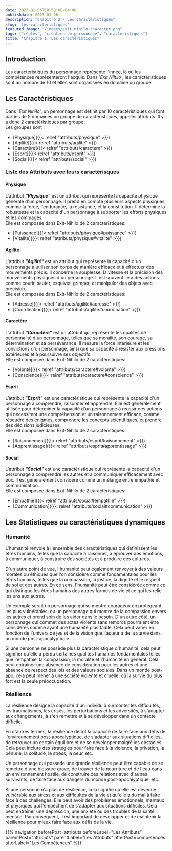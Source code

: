 ```yaml
---
date: 2023-01-06T10:58:08-04:00
publishdate: 2023-01-06
description: "Chapitre 2 - Les Caractéristiques"
slug: 'les-caracteristiques'
featured_image: "/images/exit-nihilo-character.png"
tags: ["règles", "création-de-personnage", "caractéristiques"]
title: "Chapitre I: Les caractéristiques"
---
```



## Introduction

Les caractéristiques du personnage représente l'innée, là où les compétences représenteront l'acquis. Dans *'Exit Nihilo'*, les caractéristiques sont au nombre de 10 et elles sont organisées en domaine ou groupe.

## Les Caractéristiques

Dans *'Exit Nihilo'*, un personnage est définit par 10 caractéristiques qui font parties de 5 domaines ou groupe de caractéristiques, appelés attributs. Il y a donc 2 caractéristiques par groupe.  
Les groupes sont :  
* [Physique]({{< relref "attributs/physique" >}})
* [Agilité]({{< relref "attributs/agilite" >}})
* [Caractère]({{< relref "attributs/caractere" >}})
* [Esprit]({{< relref "attributs/esprit" >}})
* [Social]({{< relref "attributs/social" >}})

### Liste des Attributs avec leurs caractérisques

#### Physique
L'attribut ***"Physique"*** est un attribut qui représente la capacité physique générale d'un personnage. Il prend en compte plusieurs aspects physiques comme la force, l'endurance, la résistance, et la constitution. Il détermine la robustesse et la capacité d'un personnage à supporter les efforts physiques et les dommages.  
Elle est composée dans Exit-Nihilo de 2 caractéristiques:
* [Puissance]({{< relref "attributs/physique#puissance" >}})
* [Vitalité]({{< relref "attributs/physique#vitalité" >}})

#### Agilité
L'attribut ***"Agilité"*** est un attribut qui représente la capacité d'un personnage à utiliser son corps de manière efficace et à effectuer des mouvements précis. Il concerne la souplesse, la vitesse et la précision des mouvements physiques d'un personnage. Il est souvent lié à des actions comme courir, sauter, esquiver, grimper, et manipuler des objets avec précision.  
Elle est composée dans Exit-Nihilo de 2 caractéristiques:
* [Adresse]({{< relref "attributs/agilite#adresse" >}})
* [Coordination]({{< relref "attributs/agilite#coordination" >}})

#### Caractère
L'attribut ***"Caractère"*** est un attribut qui représente les qualités de personnalité d'un personnage, telles que sa moralité, son courage, sa détermination et sa persévérance. Il mesure la force intérieure et les convictions d'un personnage, ainsi que sa capacité à résister aux pressions extérieures et à poursuivre ses objectifs.  
Elle est composée dans Exit-Nihilo de 2 caractéristiques:
* [Volonté]({{< relref "attributs/caractere#volonté" >}})
* [Conscience]({{< relref "attributs/caractere#conscience" >}})
  
#### Esprit
L’attribut ***"Esprit"*** est une caractéristique qui représente la capacité d'un personnage à comprendre, raisonner et apprendre. Elle est généralement utilisée pour déterminer la capacité d'un personnage à réussir des actions qui nécessitent une compréhension et un raisonnement efficace, comme résoudre des énigmes, comprendre les concepts scientifiques, et prendre des décisions judicieuses.  
Elle est composée dans Exit-Nihilo de 2 caractéristiques:
* [Raisonnement]({{< relref "attributs/esprit#raisonnement" >}})
* [Apprentissage]({{< relref "attributs/esprit#apprentissage" >}})
  
#### Social
L'attribut ***"Social"*** est une caractéristique qui représente la capacité d'un personnage à comprendre les autres et à communiquer efficacement avec eux. Il est généralement considéré comme un mélange entre empathie et communication.  
Elle est composée dans Exit-Nihilo de 2 caractéristiques:
* [Empathie]({{< relref "attributs/social#empathie" >}})
* [Communication]({{< relref "attributs/social#communication" >}})

## Les Statistiques ou caractéristiques dynamiques

### Humanité
L'humanité renvoie à l'ensemble des caractéristiques qui définissent les êtres humains, telles que la capacité à raisonner, à éprouver des émotions, à communiquer, à construire des sociétés et à produire des cultures.  

D'un autre point de vue, l'humanité peut également renvoyer à des valeurs morales ou éthiques que l'on considère comme fondamentales pour les êtres humains, telles que la compassion, la justice, la dignité et le respect de soi et des autres. En ce sens, l'humanité peut être considérée comme ce qui distingue les êtres humains des autres formes de vie et ce qui les relie les uns aux autres.  

Un exemple serait un personnage qui se montre courageux en protégeant les plus vulnérables, ou un personnage qui montre de la compassion envers les autres et prend soin de les aider dans le besoin. D'un autre côté, un personnage qui commet des actes violents sans remords pourraient être considérés comme ayant une humanité plus faible. Cela peut varier en fonction de l'univers de jeu et de la vision que l'auteur a de la survie dans un monde post-apocalyptique.  

Si une personne ne possède plus la caractéristique d'humanité, cela peut signifier qu'elle a perdu certaines qualités humaines fondamentales telles que l'empathie, la compassion, la moralité et l'humanité en général. Cela peut entraîner une absence de considération pour les autres et une absence de respect des lois et des valeurs sociales. Dans un monde post-apo, cela peut mener à une société violente et cruelle, où la survie du plus fort est la seule préoccupation.

### Résilience
La résilience désigne la capacité d'un individu à surmonter les difficultés, les traumatismes, les crises, les perturbations et les adversités, à s'adapter aux changements, à s'en remettre et à se développer dans un contexte difficile.  

En d'autres termes, la résilience décrit la capacité de faire face aux défis de l'environnement post-apocalyptique, de s'adapter aux situations difficiles, de retrouver un certain équilibre et de se développer malgré les obstacles. Cela peut inclure des stratégies pour faire face à la violence, la privation, la pénurie, la solitude, le stress, la peur, etc.  

Un personnage qui possède une grande résilience peut être capable de se remettre d'une blessure grave, de trouver de la nourriture et de l'eau dans un environnement hostile, de construire des relations avec d'autres survivants, de faire face aux dangers du monde post-apocalyptique, etc.  

Si une personne n'a plus de résilience, cela signifie qu'elle est devenue vulnérable aux stress et aux difficultés de la vie et qu'elle a du mal à faire face à ces challenges. Elle peut avoir des problèmes émotionnels, mentaux et physiques qui l'empêchent de s'adapter aux situations difficiles. Cela peut entraîner une dépression, une anxiété ou des troubles de la santé mentale. Par conséquent, il est important de développer et de maintenir la résilience pour mieux faire face aux défis de la vie.  

{{% navigation beforePost=attributs beforeLabel="Les Attributs" parentPost="attributs" parentLabel="Les Attributs" afterPost=competences afterLabel="Les Compétences" %}}